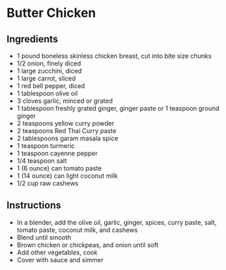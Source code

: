 # Butter Chicken

## Ingredients

* 1 pound boneless skinless chicken breast, cut into bite size chunks
* 1/2 onion, finely diced
* 1 large zucchini, diced
* 1 large carrot, sliced
* 1 red bell pepper, diced
* 1 tablespoon olive oil
* 3 cloves garlic, minced or grated
* 1 tablespoon freshly grated ginger, ginger paste or 1 teaspoon ground ginger
* 2 teaspoons yellow curry powder
* 2 teaspoons Red Thai Curry paste
* 2 tablespoons garam masala spice
* 1 teaspoon turmeric
* 1 teaspoon cayenne pepper
* 1/4 teaspoon salt
* 1 (6 ounce) can tomato paste
* 1 (14 ounce) can light coconut milk
* 1/2 cup raw cashews

## Instructions

* In a blender, add the olive oil, garlic, ginger, spices, curry paste, salt, tomato paste, coconut milk, and cashews
* Blend until smooth
* Brown chicken or chickpeas, and onion until soft
* Add other vegetables, cook
* Cover with sauce and simmer
